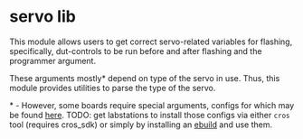 # servo lib

This module allows users to get correct servo-related variables for
flashing, specifically, dut-controls to be run before and after flashing
and the programmer argument.

These arguments mostly* depend on type of the servo in use. Thus, this
module provides utilities to parse the type of the servo.

\* - However, some boards require special arguments, configs for which may
be found
[here](https://source.corp.google.com/chromeos_public/chromite/lib/firmware/ap_firmware_config/).
TODO: get labstations to install those configs via either `cros` tool
(requires cros_sdk) or simply by installing an
[ebuild](https://source.corp.google.com/chromeos_public/src/third_party/chromiumos-overlay/sys-firmware/ap-firmware-config/ap-firmware-config-0.0.1-r238.ebuild;l=1)
and use them.
